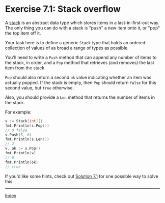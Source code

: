 # Exercise 7.1: Stack overflow

A [stack](https://en.wikipedia.org/wiki/Stack_(abstract_data_type)) is an abstract data type which stores items in a last-in-first-out way. The only thing you can do with a stack is "push" a new item onto it, or "pop" the top item off it.

Your task here is to define a generic `Stack` type that holds an ordered collection of values of as broad a range of types as possible.

You'll need to write a `Push` method that can append any number of items to the stack, in order, and a `Pop` method that retrieves (and removes) the last item from the stack.

`Pop` should also return a second `ok` value indicating whether an item was actually popped. If the stack is empty, then `Pop` should return `false` for this second value, but `true` otherwise.

Also, you should provide a `Len` method that returns the number of items in the stack.

For example:

```go
s := Stack[int]{}
fmt.Println(s.Pop())
// 0 false
s.Push(5, 6)
fmt.Println(s.Len())
// 2
v, ok := s.Pop()
fmt.Println(v)
// 6
fmt.Println(ok)
// true
```

If you'd like some hints, check out [Solution 7.1](../../solutions/7.1/stack.go) for one possible way to solve this.

---

[Index](../../README.md)

